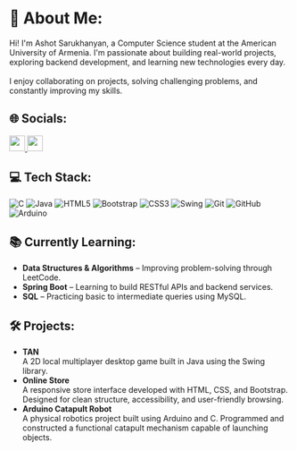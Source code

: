 # 💫 About Me:
Hi! I'm Ashot Sarukhanyan, a Computer Science student at the American University of Armenia. I'm passionate about building real-world projects, exploring backend development, and learning new technologies every day.<br><br>I enjoy collaborating on projects, solving challenging problems, and constantly improving my skills.


## 🌐 Socials:
<a href="https://linkedin.com/in/ashot-sarukhanyan-398420368" target="_blank">
  <img src="https://img.shields.io/badge/LinkedIn-0077B5?style=for-the-badge&logo=linkedin&logoColor=white" height="28"/>
</a> <a href="https://leetcode.com/Ashot6251_" target="_blank">
  <img src="https://img.shields.io/badge/LeetCode-FFA116?style=for-the-badge&logo=leetcode&logoColor=white" height="28"/>
</a>

## 💻 Tech Stack:
![C](https://img.shields.io/badge/c-%2300599C.svg?style=for-the-badge&logo=c&logoColor=white) ![Java](https://img.shields.io/badge/java-%23ED8B00.svg?style=for-the-badge&logo=openjdk&logoColor=white) ![HTML5](https://img.shields.io/badge/html5-%23E34F26.svg?style=for-the-badge&logo=html5&logoColor=white) ![Bootstrap](https://img.shields.io/badge/bootstrap-%238511FA.svg?style=for-the-badge&logo=bootstrap&logoColor=white) ![CSS3](https://img.shields.io/badge/css3-%231572B6.svg?style=for-the-badge&logo=css3&logoColor=white) ![Swing](https://img.shields.io/badge/Swing-UI%20Library-blue?style=for-the-badge) ![Git](https://img.shields.io/badge/git-%23F05033.svg?style=for-the-badge&logo=git&logoColor=white) ![GitHub](https://img.shields.io/badge/github-%23121011.svg?style=for-the-badge&logo=github&logoColor=white) ![Arduino](https://img.shields.io/badge/-Arduino-00979D?style=for-the-badge&logo=Arduino&logoColor=white)

## 📚 Currently Learning:
- **Data Structures & Algorithms** – Improving problem-solving through LeetCode.
- **Spring Boot** – Learning to build RESTful APIs and backend services.
- **SQL** – Practicing basic to intermediate queries using MySQL.

## 🛠️ Projects:
- **TAN**  
  A 2D local multiplayer desktop game built in Java using the Swing library.
- **Online Store**  
  A responsive store interface developed with HTML, CSS, and Bootstrap. Designed for clean structure, accessibility, and user-friendly browsing.
- **Arduino Catapult Robot**  
  A physical robotics project built using Arduino and C. Programmed and constructed a functional catapult mechanism capable of launching objects.
